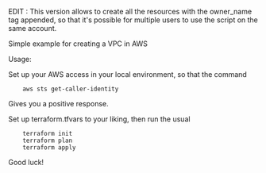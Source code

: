 EDIT : This version allows to create all the resources with the owner_name tag appended, so that it's possible for multiple users to use the script on the same account.

Simple example for creating a VPC in AWS

Usage:

Set up your AWS access in your local environment, so that the command

        aws sts get-caller-identity

Gives you a positive response.

Set up terraform.tfvars to your liking, then run the usual

        terraform init
        terraform plan
        terraform apply

Good luck!
